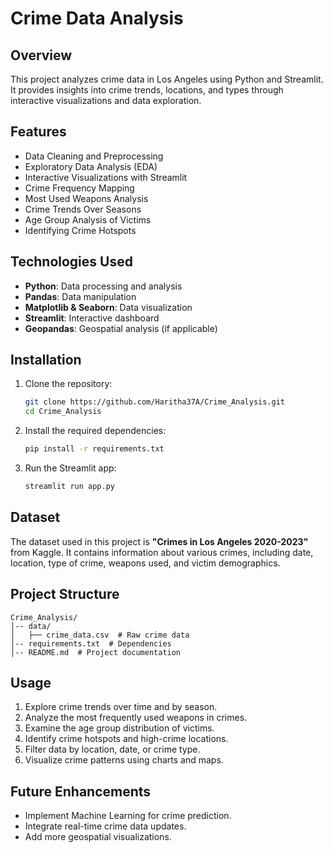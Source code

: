 # Crime Data Analysis

## Overview
This project analyzes crime data in Los Angeles using Python and Streamlit. It provides insights into crime trends, locations, and types through interactive visualizations and data exploration.

## Features
- Data Cleaning and Preprocessing
- Exploratory Data Analysis (EDA)
- Interactive Visualizations with Streamlit
- Crime Frequency Mapping
- Most Used Weapons Analysis
- Crime Trends Over Seasons
- Age Group Analysis of Victims
- Identifying Crime Hotspots

## Technologies Used
- **Python**: Data processing and analysis
- **Pandas**: Data manipulation
- **Matplotlib & Seaborn**: Data visualization
- **Streamlit**: Interactive dashboard
- **Geopandas**: Geospatial analysis (if applicable)

## Installation
1. Clone the repository:
   ```sh
   git clone https://github.com/Haritha37A/Crime_Analysis.git
   cd Crime_Analysis
   ```
2. Install the required dependencies:
   ```sh
   pip install -r requirements.txt
   ```
3. Run the Streamlit app:
   ```sh
   streamlit run app.py
   ```

## Dataset
The dataset used in this project is **"Crimes in Los Angeles 2020-2023"** from Kaggle. It contains information about various crimes, including date, location, type of crime, weapons used, and victim demographics.

## Project Structure
```
Crime_Analysis/
│-- data/
│   ├── crime_data.csv  # Raw crime data
│-- requirements.txt  # Dependencies
│-- README.md  # Project documentation
```

## Usage
1. Explore crime trends over time and by season.
2. Analyze the most frequently used weapons in crimes.
3. Examine the age group distribution of victims.
4. Identify crime hotspots and high-crime locations.
5. Filter data by location, date, or crime type.
6. Visualize crime patterns using charts and maps.

## Future Enhancements
- Implement Machine Learning for crime prediction.
- Integrate real-time crime data updates.
- Add more geospatial visualizations.



